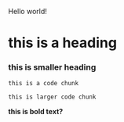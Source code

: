 Hello world!

# this is a heading

### this is smaller heading

`this is a code chunk`

```
this is larger code chunk
```

**this is bold text?**

